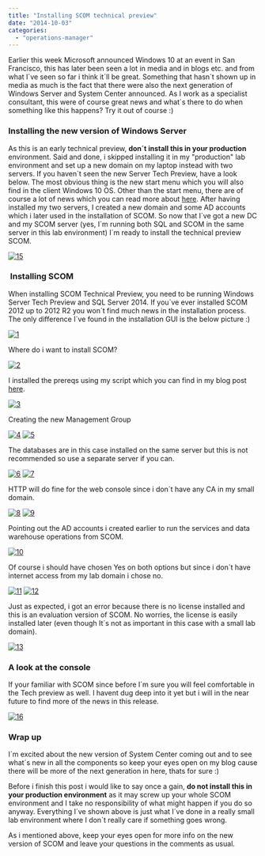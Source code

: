 ```yaml
---
title: "Installing SCOM technical preview"
date: "2014-10-03"
categories: 
  - "operations-manager"
---
```


Earlier this week Microsoft announced Windows 10 at an event in San Francisco, this has later been seen a lot in media and in blogs etc. and from what I´ve seen so far i think it´ll be great. Something that hasn´t shown up in media as much is the fact that there were also the next generation of Windows Server and System Center announced. As I work as a specialist consultant, this were of course great news and what´s there to do when something like this happens? Try it out of course :)

### Installing the new version of Windows Server

As this is an early technical preview, **don´t install this in your production** environment. Said and done, i skipped installing it in my "production" lab environment and set up a new domain on my laptop instead with two servers. If you haven´t seen the new Server Tech Preview, have a look below. The most obvious thing is the new start menu which you will also find in the client Windows 10 OS. Other than the start menu, there are of course a lot of news which you can read more about [here](http://technet.microsoft.com/en-us/library/dn765472.aspx "What´s new in the Windows Server Technical Preview"). After having installed my two servers, I created a new domain and some AD accounts which i later used in the installation of SCOM. So now that I´ve got a new DC and my SCOM server (yes, I´m running both SQL and SCOM in the same server in this lab environment) I´m ready to install the technical preview SCOM.

[![15](images/15.jpg)](http://media.orneling.se/2014/10/15.jpg)

###  Installing SCOM

When installing SCOM Technical Preview, you need to be running Windows Server Tech Preview and SQL Server 2014. If you´ve ever installed SCOM 2012 up to 2012 R2 you won´t find much news in the installation process. The only difference I´ve found in the installation GUI is the below picture :)

[![1](images/1.jpg)](http://media.orneling.se/2014/10/1.jpg)

Where do i want to install SCOM?

[![2](images/2.jpg)](http://media.orneling.se/2014/10/2.jpg)

I installed the prereqs using my script which you can find in my blog post [here](http://www.viridisit.se/managing-system-center-opsmgr/let-powershell-install-scom-prerequisites/).

[![3](images/3.jpg)](http://media.orneling.se/2014/10/3.jpg)

Creating the new Management Group

[![4](images/4.jpg)](http://media.orneling.se/2014/10/4.jpg) [![5](images/5.jpg)](http://media.orneling.se/2014/10/5.jpg)

The databases are in this case installed on the same server but this is not recommended so use a separate server if you can.

[![6](images/6.jpg)](http://media.orneling.se/2014/10/6.jpg) [![7](images/7.jpg)](http://media.orneling.se/2014/10/7.jpg)

HTTP will do fine for the web console since i don´t have any CA in my small domain.

[![8](images/8.jpg)](http://media.orneling.se/2014/10/8.jpg) [![9](images/9.jpg)](http://media.orneling.se/2014/10/9.jpg)

Pointing out the AD accounts i created earlier to run the services and data warehouse operations from SCOM.

[![10](images/10.jpg)](http://media.orneling.se/2014/10/10.jpg)

Of course i should have chosen Yes on both options but since i don´t have internet access from my lab domain i chose no.

[![11](images/11.jpg)](http://media.orneling.se/2014/10/11.jpg) [![12](images/12.jpg)](http://media.orneling.se/2014/10/12.jpg)

Just as expected, i got an error because there is no license installed and this is an evaluation version of SCOM. No worries, the license is easily installed later (even though It´s not as important in this case with a small lab domain).

[![13](images/13.jpg)](http://media.orneling.se/2014/10/13.jpg)

### A look at the console

If your familiar with SCOM since before I´m sure you will feel comfortable in the Tech preview as well. I havent dug deep into it yet but i will in the near future to find more of the news in this release.

[![16](images/16.jpg)](http://media.orneling.se/2014/10/16.jpg)

### Wrap up

I´m excited about the new version of System Center coming out and to see what´s new in all the components so keep your eyes open on my blog cause there will be more of the next generation in here, thats for sure :)

Before i finish this post i would like to say once a gain, **do not install this in your production environment** as it may screw up your whole SCOM environment and I take no responsibility of what might happen if you do so anyway. Everything I´ve shown above is just what I´ve done in a really small lab environment where I don´t really care if something goes wrong.

As i mentioned above, keep your eyes open for more info on the new version of SCOM and leave your questions in the comments as usual.
